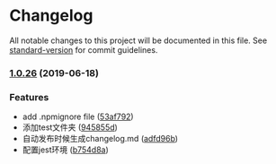# Changelog

All notable changes to this project will be documented in this file. See [standard-version](https://github.com/conventional-changelog/standard-version) for commit guidelines.

### [1.0.26](https://github.com/NuoHui/easy-cli/compare/v1.0.25...v1.0.26) (2019-06-18)


### Features

* add .npmignore file ([53af792](https://github.com/NuoHui/easy-cli/commit/53af792))
* 添加test文件夹 ([945855d](https://github.com/NuoHui/easy-cli/commit/945855d))
* 自动发布时候生成changelog.md ([adfd96b](https://github.com/NuoHui/easy-cli/commit/adfd96b))
* 配置jest环境 ([b754d8a](https://github.com/NuoHui/easy-cli/commit/b754d8a))
